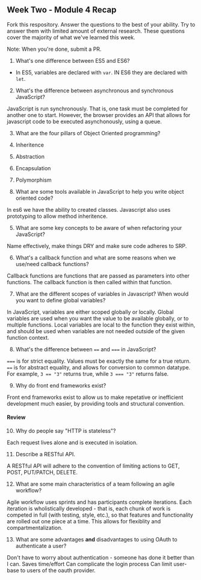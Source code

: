 ## Week Two - Module 4 Recap

Fork this respository. Answer the questions to the best of your ability. Try to answer them with limited amount of external research. These questions cover the majority of what we've learned this week. 

Note: When you're done, submit a PR. 

1. What's one difference between ES5 and ES6?

  * In ES5, variables are declared with `var`. IN ES6 they are declared with `let`.

2. What's the difference between asynchronous and synchronous JavaScript? 

  JavaScript is run synchronously. That is, one task must be completed for another one to start. However, the browser provides an API that allows for javascript code to be executed asynchonously, using a queue. 

3. What are the four pillars of Object Oriented programming?

  1. Inheritence
  2. Abstraction
  3. Encapsulation
  4. Polymorphism

4. What are some tools available in JavaScript to help you write object oriented code?

  In es6 we have the ability to created classes. Javascript also uses prototyping to allow method inheritence.

5. What are some key concepts to be aware of when refactoring your JavaScript?

  Name effectively, make things DRY and make sure code adheres to SRP.

6. What's a callback function and what are some reasons when we use/need callback functions?

  Callback functions are functions that are passed as parameters into other functions. The callback function is then called within that function.

7. What are the different scopes of variables in Javascript? When would you want to define global variables?

  In JavaScript, variables are either scoped globally or locally. Global variables are used when you want the value to be available globally, or to multiple functions. Local variables are local to the function they exist within, and should be used when variables are not needed outside of the given function context.

8. What's the difference between `==` and `===` in JavaScript?

  `===` is for strict equality. Values must be exactly the same for a true return. `==` is for abstract equality, and allows for conversion to common datatype. For example, `3 == "3"` returns true, while `3 === "3"` returns false.

9. Why do front end frameworks exist?

  Front end frameworks exist to allow us to make repetative or inefficient development much easier, by providing tools and structural convention.

#### Review  

10. Why do people say "HTTP is stateless"?

  Each request lives alone and is executed in isolation.  

11. Describe a RESTful API.

  A RESTful API will adhere to the convention of limiting actions to GET, POST, PUT/PATCH, DELETE.  

12. What are some main characteristics of a team following an agile workflow?

  Agile workflow uses sprints and has participants complete iterations. Each iteration is wholistically developed - that is, each chunk of work is competed in full (with testing, style, etc.), so that features and functionality are rolled out one piece at a time. This allows for flexiblity and compartmentalization.

13. What are some advantages **and** disadvantages to using OAuth to authenticate a user?

  Don't have to worry about authentication - someone has done it better than I can.
  Saves time/effort
  Can complicate the login process
  Can limit user-base to users of the oauth provider.
